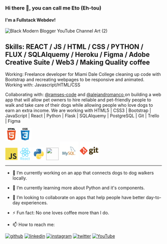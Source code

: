 ### Hi there 👋, you can call me Eto (Eh-tou)
#### I'm a Fullstack Webdev!

![Black Modern Blogger YouTube Channel Art (2)](https://user-images.githubusercontent.com/83386931/185032662-3cbe7d18-93f9-4d57-b683-c60a94c5b84c.png)

Skills:  REACT / JS / HTML / CSS / PYTHON / FLUX / SQLAlquemy / Heroku / Figma / Adobe Creative Suite / Web3 / Making Quality coffee
------------------------------------------------------

Working: Freelance developer for Miami Dale College cleaning up code with Bootstrap and recreating webpages to be responsive and animated. Working with: Javascript/HTML/CSS 

Collaborating with: <a href= "https://github.com/ramses-code"> @ramses-code</a> and <a href="https://github.com/alejandromanco">@alejandromanco </a> on building a web app that will allow pet owners to hire reliable and pet-friendly people to walk and take care of their dogs while allowing people who love dogs to earn an extra income. We are working with HTML5 | CSS3 | Bootstrap | JavaScript | React | Python | Flask | SQLAlquemy | PostgreSQL | Git | Trello | Figma

<code><a href="https://www.w3schools.com/html/"><img src="https://raw.githubusercontent.com/devicons/devicon/master/icons/html5/html5-original-wordmark.svg" alt="html5" width="40" height="40"/></a></code>
<code><a href="https://www.w3schools.com/css/"><img src="https://raw.githubusercontent.com/devicons/devicon/master/icons/css3/css3-original-wordmark.svg" alt="css3" width="40" height="40"/></a></code>
<code><a href="https://developer.mozilla.org/en-US/docs/Web/JavaScript">
<img src="https://raw.githubusercontent.com/devicons/devicon/master/icons/javascript/javascript-original.svg" alt="javascript" width="40" height="40"/></a></code>
<code><a href="https://reactjs.org/"><img src="https://raw.githubusercontent.com/devicons/devicon/master/icons/react/react-original-wordmark.svg" alt="react" width="40" height="40"/></a></code>
<code><a href="https://docs.python.org/3/"><img src="https://raw.githubusercontent.com/devicons/devicon/master/icons/python/python-original.svg" alt="python" width="40" height="40"/></a></code>
<code><a href="https://flask.palletsprojects.com/en/2.2.x/"><img src="https://user-images.githubusercontent.com/91999610/182991095-2214b18b-b88d-458f-a8d5-d99d948568d6.svg" width="40" height="40"></a></code>
<code><a href="https://dev.mysql.com/"><img height="60" src="https://raw.githubusercontent.com/github/explore/80688e429a7d4ef2fca1e82350fe8e3517d3494d/topics/mysql/mysql.png"></a></code>
<code><a href="https://git-scm.com/"><img height="60" src="https://raw.githubusercontent.com/github/explore/80688e429a7d4ef2fca1e82350fe8e3517d3494d/topics/git/git.png"></a></code>

------------------------------------------------------

- 🔭 I’m currently working on an app that connects dogs to dog walkers locally. 
- 🌱 I’m currently learning more about Python and it's components. 
- 👯 I’m looking to collaborate on apps that help people have better day-to-day experiences. 
- ⚡ Fun fact: No one loves coffee more than I do. 


- 📫 How to reach me: 

[<img src='https://cdn.jsdelivr.net/npm/simple-icons@3.0.1/icons/github.svg' alt='github' height='40'>](https://github.com/etolopez)  [<img src='https://cdn.jsdelivr.net/npm/simple-icons@3.0.1/icons/linkedin.svg' alt='linkedin' height='40'>](https://www.linkedin.com/in/etolopez/)  [<img src='https://cdn.jsdelivr.net/npm/simple-icons@3.0.1/icons/instagram.svg' alt='instagram' height='40'>](https://www.instagram.com/lightsaint/)  [<img src='https://cdn.jsdelivr.net/npm/simple-icons@3.0.1/icons/twitter.svg' alt='twitter' height='40'>](https://twitter.com/etohacearte)  [<img src='https://cdn.jsdelivr.net/npm/simple-icons@3.0.1/icons/youtube.svg' alt='YouTube' height='40'>](https://www.youtube.com/channel/etolopez)  

